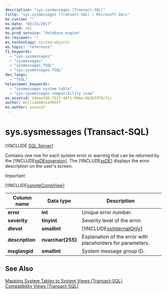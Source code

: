 ```yaml
---
description: "sys.sysmessages (Transact-SQL)"
title: "sys.sysmessages (Transact-SQL) | Microsoft Docs"
ms.custom: ""
ms.date: "03/15/2017"
ms.prod: sql
ms.prod_service: "database-engine"
ms.reviewer: ""
ms.technology: system-objects
ms.topic: "reference"
f1_keywords: 
  - "sys.sysmessages"
  - "sysmessages"
  - "sysmessages_TSQL"
  - "sys.sysmessages_TSQL"
dev_langs: 
  - "TSQL"
helpviewer_keywords: 
  - "sysmessages system table"
  - "sys.sysmessages compatibility view"
ms.assetid: 44bee7d9-7517-4071-99be-8b36f979c7cc
author: WilliamDAssafMSFT
ms.author: wiassaf
---
```

# sys.sysmessages (Transact-SQL)
[!INCLUDE [SQL Server](../../includes/applies-to-version/sqlserver.md)]

  Contains one row for each system error or warning that can be returned by the [!INCLUDE[ssDEnoversion](../../includes/ssdenoversion-md.md)]. The [!INCLUDE[ssDE](../../includes/ssde-md.md)] displays the error description on the user's screen.  
  
> [!IMPORTANT]  
>  [!INCLUDE[ssnoteCompView](../../includes/ssnotecompview-md.md)]  
  
|Column name|Data type|Description|  
|-----------------|---------------|-----------------|  
|**error**|**int**|Unique error number.|  
|**severity**|**tinyint**|Severity level of the error.|  
|**dlevel**|**smallint**|[!INCLUDE[ssInternalOnly](../../includes/ssinternalonly-md.md)]|  
|**description**|**nvarchar(255)**|Explanation of the error with placeholders for parameters.|  
|**msglangid**|**smallint**|System message group ID.|  
  
## See Also  
 [Mapping System Tables to System Views &#40;Transact-SQL&#41;](../../relational-databases/system-tables/mapping-system-tables-to-system-views-transact-sql.md)   
 [Compatibility Views &#40;Transact-SQL&#41;](~/relational-databases/system-compatibility-views/system-compatibility-views-transact-sql.md)  
  
  
